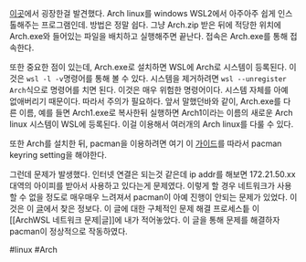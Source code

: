 [이곳](https://github.com/yuk7/ArchWSL)에서 굉장한걸 발견했다. Arch linux를 windows WSL2에서 아주아주 쉽게 인스톨해주는 프로그램인데.
방법은 정말 쉽다. 그냥 Arch.zip 받은 뒤에 적당한 위치에 Arch.exe와 들어있는 파일을 배치하고 실행해주면 끝난다.
접속은 Arch.exe를 통해 접속한다.

또한 중요한 점이 있는데, Arch.exe로 설치하면 WSL에 Arch로 시스템이 등록된다. 이것은 `wsl -l -v`명령어를 통해 볼 수 있다. 시스템을 제거하려면 `wsl --unregister Arch`식으로 명령어를 치면 된다. 이것은 매우 위험한 명령어이다. 시스템 자체를 아예 없애버리기 때문이다. 따라서 주의가 필요하다. 
앞서 말했던바와 같이, Arch.exe를 다른 이름, 예를 들면 Arch1.exe로 복사한뒤 실행하면 Arch1이라는 이름의 새로운 Arch linux 시스템이 WSL에 등록된다. 이걸 이용해서 여러개의 Arch linux를 다룰 수 있다.

또한 Arch를 설치한 뒤, pacman을 이용하려면 여기 이 [가이드](https://wsldl-pg.github.io/ArchW-docs/How-to-Setup/#setup-after-install)를 따라서 pacman keyring setting을 해야한다.

그런데 문제가 발생했다. 인터넷 연결은 되는것 같은데 ip addr를 해보면 172.21.50.xx 대역의 아이피를 받아서 사용하고 있다는게 문제였다. 이렇게 할 경우 네트워크가 사용할 수 없을 정도로 매우매우 느려져서 pacman이 아예 진행이 안되는 문제가 있었다.
이것은 이 [글](https://ahnbk.dev/?p=316)에서 찾은 정보다. 이 글에 대한 구체적인 문제 해결 프로세스틑 이 [[ArchWSL 네트워크 문제|글]]에 내가 적어놓았다. 이 글을 통해 문제를 해결하자 pacman이 정상적으로 작동하였다.

#linux #Arch 